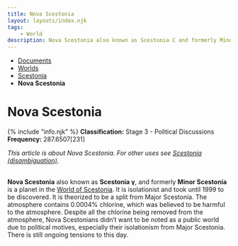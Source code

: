 ```yaml
---
title: Nova Scestonia
layout: layouts/index.njk
tags:
    - World
description: Nova Scestonia also known as Scestonia C and formerly Minor Scestonia is a planet in the World of Scestonia. It is isolationist and took until 1999 to be discovered.
---
```

<nav class="text-sm breadcrumbs mb-5">
    <ul>
        <li><a href="/docs">Documents</a></li>
        <li><a href="/docs/world">Worlds</a></li>
        <li><a href="/docs/world/scestonia">Scestonia</a></li>
        <li><b>Nova Scestonia</b></li>
    </ul>
</nav>
<div class="text-center"><h1>Nova Scestonia</h1></div>

<div class="alert shadow-lg slate-color mb-5">
    <div>
        {% include "info.njk" %}
        <span>
        <b>Classification:</b> <span class="text-amber-400">Stage 3 - Political Discussions</span><br>
        <b>Frequency:</b> 287.6507[231]
        </span>
    </div>
</div>

<i>This article is about Nova Scestonia. For other uses see <a href="/docs/world/scestonia/disambig/">Scestonia (disambiguation)</a>.</i><br><br>

**Nova Scestonia** also known as **Scestonia γ**, and formerly **Minor Scestonia** is a planet in the <a href="/docs/world/scestonia">World of Scestonia</a>. It is isolationist and took until 1999 to be discovered. It is theorized to be a split from Major Scestonia. The atmosphere contains 0.0004% chlorine, which was believed to be harmful to the atmosphere. Despite all the chlorine being removed from the atmosphere, Nova Scestonians didn’t want to be noted as a public world due to political motives, especially their isolationism from Major Scestonia. There is still ongoing tensions to this day.